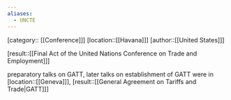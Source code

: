 ```yaml
---
aliases:
  - UNCTE
---
```

[category:: [[Conference]]]
[location::[[Havana]]]
[author::[[United States]]]

[result::[[Final Act of the United Nations Conference on Trade and Employment]]]

preparatory talks on GATT, later talks on establishment of GATT were in [location::[[Geneva]]], [result::[[General Agreement on Tariffs and Trade|GATT]]]
